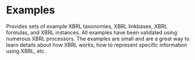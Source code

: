 # Examples

Provides sets of example XBRL taxonomies, XBRL linkbases, XBRL formulas, and XBRL instances.  All examples have been validated using numerous XBRL processors.  The examples are small and are a great way to learn details about how XBRL works, how to represent specific information using XBRL, etc.
